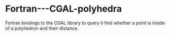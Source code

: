 Fortran---CGAL-polyhedra
========================

Fortran bindings to the CGAL library to query ti find whether a point is inside of a polyhedron and their distance.
